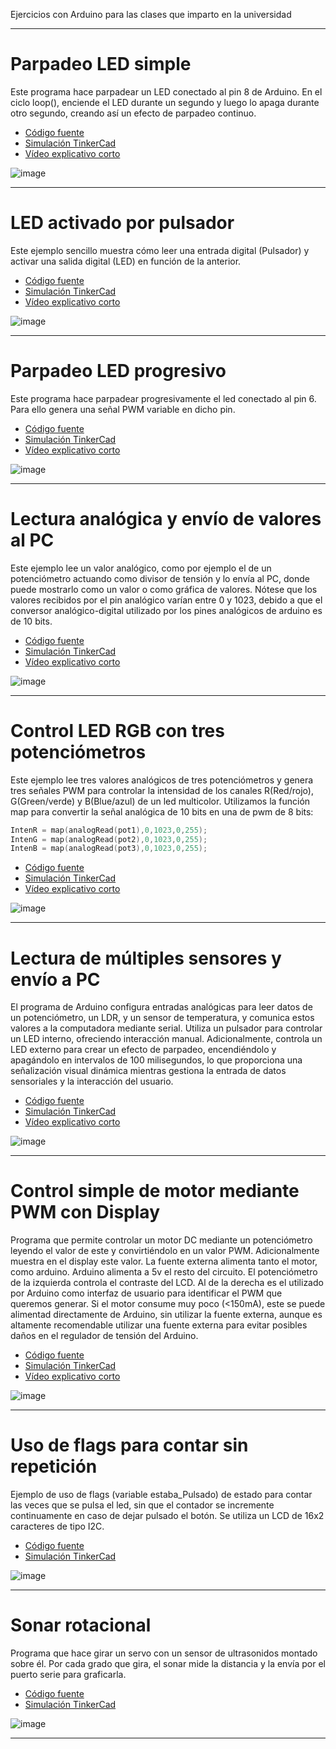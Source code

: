Ejercicios con Arduino para las clases que imparto en la universidad

***
# Parpadeo LED simple

Este programa hace parpadear un LED conectado al pin 8 de Arduino. En el ciclo loop(), enciende el LED durante un segundo y luego lo apaga durante otro segundo, creando así un efecto de parpadeo continuo.

* [Código fuente](https://github.com/aalonsopuig/Arduino_Ejercicios/tree/main/Arduino_parpadeo_LED_simple)
* [Simulación TinkerCad](https://www.tinkercad.com/embed/3M3bPJuZezu)
* [Vídeo explicativo corto](https://youtube.com/shorts/9ILAEd1KWLY?feature=share)

![image](https://github.com/aalonsopuig/Arduino_Ejercicios/assets/57196844/f2060686-241d-4856-a6e8-8b56f27cf7e8)

***
# LED activado por pulsador

Este ejemplo sencillo muestra cómo leer una entrada digital (Pulsador) y activar una salida digital (LED) en función de la anterior.

* [Código fuente](https://github.com/aalonsopuig/Arduino_Ejercicios/tree/main/Arduino_LED_y_pulsador)
* [Simulación TinkerCad](https://www.tinkercad.com/things/2WXCKrdEzCV-led-pulsador)
* [Vídeo explicativo corto](https://youtube.com/shorts/opFZMtsbQN8?feature=share)

![image](https://github.com/aalonsopuig/Arduino_Ejercicios/assets/57196844/b85f563c-3d8e-40dd-a717-fe9f89dc096a)


***
# Parpadeo LED progresivo

Este programa hace parpadear progresivamente el led conectado al pin 6. Para ello genera una señal PWM variable en dicho pin.

* [Código fuente](https://github.com/aalonsopuig/Arduino_Ejercicios/tree/main/Arduino_LED_PWM_blink)
* [Simulación TinkerCad](https://www.tinkercad.com/things/8SQf3MCs0XC-blink-progresivo)
* [Vídeo explicativo corto](https://youtube.com/shorts/ALIiVMjG1F0?feature=share)

![image](https://github.com/aalonsopuig/Arduino_Ejercicios/assets/57196844/844c5df6-cb4a-4fa2-9833-353ada428b8c)

***
# Lectura analógica y envío de valores al PC

Este ejemplo lee un valor analógico, como por ejemplo el de un potenciómetro actuando como divisor de tensión y lo envía al PC, donde puede mostrarlo como un valor o como gráfica de valores.
Nótese que los valores recibidos por el pin analógico varían entre 0 y 1023, debido a que el conversor analógico-digital utilizado por los pines analógicos de arduino es de 10 bits.

* [Código fuente](https://github.com/aalonsopuig/Arduino_Ejercicios/tree/main/Arduino_Potenciometro_y_PC)
* [Simulación TinkerCad](https://www.tinkercad.com/things/aR4O5xIxLOv-arduinopotenciometroypc)
* [Vídeo explicativo corto](https://youtube.com/shorts/UDSLEapQHSM?feature=share)

![image](https://github.com/aalonsopuig/Arduino_Ejercicios/assets/57196844/847aeef6-e03d-412e-be9a-466ee533b993)

***
# Control LED RGB con tres potenciómetros

Este ejemplo lee tres valores analógicos de tres potenciómetros y genera tres señales PWM para controlar la intensidad de los canales R(Red/rojo), G(Green/verde) y B(Blue/azul) de un led multicolor. Utilizamos la función map para convertir la señal analógica de 10 bits en una de pwm de 8 bits:

```c++
IntenR = map(analogRead(pot1),0,1023,0,255);
IntenG = map(analogRead(pot2),0,1023,0,255);
IntenB = map(analogRead(pot3),0,1023,0,255);
```

* [Código fuente](https://github.com/aalonsopuig/Arduino_Ejercicios/tree/main/Arduino_LED_RGB_variable)
* [Simulación TinkerCad](https://www.tinkercad.com/things/f6wgzFWe1Yb-arduino-led-rgb-variable)
* [Vídeo explicativo corto](https://youtube.com/shorts/53BZk5XmW8s?feature=share)

![image](https://github.com/aalonsopuig/Arduino_Ejercicios/assets/57196844/dbee30bc-ebb0-4ac4-9e4a-ca481d578754)


***
# Lectura de múltiples sensores y envío a PC

El programa de Arduino configura entradas analógicas para leer datos de un potenciómetro, un LDR, y un sensor de temperatura, y comunica estos valores a la computadora mediante serial. Utiliza un pulsador para controlar un LED interno, ofreciendo interacción manual. Adicionalmente, controla un LED externo para crear un efecto de parpadeo, encendiéndolo y apagándolo en intervalos de 100 milisegundos, lo que proporciona una señalización visual dinámica mientras gestiona la entrada de datos sensoriales y la interacción del usuario.

* [Código fuente](https://github.com/aalonsopuig/Arduino_Ejercicios/tree/main/Arduino_sensores_y_pc)
* [Simulación TinkerCad](https://www.tinkercad.com/things/3x109VKsHeD-sensores-y-pc)
* [Vídeo explicativo corto](https://youtube.com/shorts/_XR1UtvLUYw?feature=share)

![image](https://github.com/aalonsopuig/Arduino_Ejercicios/assets/57196844/edf5e7f7-a414-40b8-a3e4-e613874ca3b2)


***
# Control simple de motor mediante PWM con Display

Programa que permite controlar un motor DC mediante un potenciómetro leyendo el valor de este y convirtiéndolo en un valor PWM. Adicionalmente muestra en el display este valor.
La fuente externa alimenta tanto el motor, como arduino. Arduino alimenta a 5v el resto del circuito. El potenciómetro de la izquierda controla el contraste del LCD. Al de la derecha es el utilizado por Arduino como interfaz de usuario para identificar el PWM que queremos generar. Si el motor consume muy poco (<150mA), este se puede alimentad directamente de Arduino, sin utilizar la fuente externa, aunque es altamente recomendable utilizar una fuente externa para evitar posibles daños en el regulador de tensión del Arduino.

* [Código fuente](https://github.com/aalonsopuig/Arduino_Ejercicios/tree/main/Arduino_control_motor_PWM_Simple)
* [Simulación TinkerCad](https://www.tinkercad.com/things/7sXboqAGpC0-control-motor-con-pwm-lcd)
* [Vídeo explicativo corto](https://youtu.be/97mUTnVemPs)

![image](https://github.com/aalonsopuig/Arduino_Ejercicios/assets/57196844/c1128745-59a7-4d73-9e00-cb8a1f47ca35)


***
# Uso de flags para contar sin repetición

Ejemplo de uso de flags (variable estaba_Pulsado) de estado para contar las veces que se pulsa el led, sin que el contador se incremente continuamente en caso de dejar pulsado el botón. 
Se utiliza un LCD de 16x2 caracteres de tipo I2C.

* [Código fuente](https://github.com/aalonsopuig/Arduino_Ejercicios/tree/main/Arduino_contador_pulsaciones_con_lcd_i2c)
* [Simulación TinkerCad](https://www.tinkercad.com/things/cUA0Ui6qffv)


![image](https://github.com/aalonsopuig/Arduino_Ejercicios/assets/57196844/e12b91db-7af6-44d6-a32a-109421458959)

***
# Sonar rotacional

Programa que hace girar un servo con un sensor de ultrasonidos montado sobre él. Por cada grado que gira, el sonar mide la distancia y la envía por el puerto serie para graficarla.

* [Código fuente](https://github.com/aalonsopuig/Arduino_Ejercicios/tree/main/Arduino_sonar_rotacional)
* [Simulación TinkerCad](https://www.tinkercad.com/things/lNFQGIqOJld-sonar-rotacional)


![image](https://github.com/aalonsopuig/Arduino_Ejercicios/assets/57196844/642c364c-174e-4177-8789-a9d51993cbde)


***

